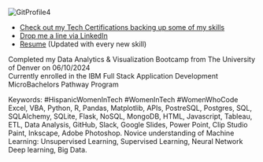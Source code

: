 
![GitProfile4](https://github.com/vara-co/vara-co/assets/152572519/f6d1ad36-0699-4edc-8956-b88385d44c81)

- [Check out my Tech Certifications backing up some of my skills](https://github.com/vara-co/Tech-Certifications/tree/main)<br>
- [Drop me a line via LinkedIn](https://www.linkedin.com/in/laura-vara-co/)
- [Resume](https://github.com/vara-co/Tech-Certifications/blob/main/LMVS_DA_2024.pdf) (Updated with every new skill)

Completed my Data Analytics & Visualization Bootcamp from The University of Denver on 06/10/2024 <br/>
Currently enrolled in the IBM Full Stack Application Development MicroBachelors Pathway Program

Keywords:
#HispanicWomenInTech #WomenInTech #WomenWhoCode 
Excel, VBA, Python, R, Pandas, Matplotlib, APIs, PostreSQL, Postgres, SQL, SQLAlchemy, SQLite, Flask, NoSQL, MongoDB, HTML, Javascript, Tableau, ETL, Data Analysis, GitHub, Slack, Google Slides, Power Point, Clip Studio Paint, Inkscape, Adobe Photoshop. 
Novice understanding of Machine Learning: Unsupervised Learning, Supervised Learning, Neural Network Deep learning, Big Data.

